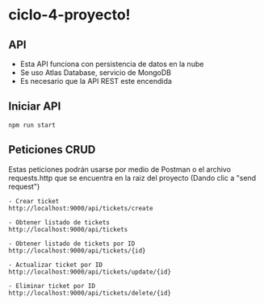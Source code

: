 # ciclo-4-proyecto!

## API

- Esta API funciona con persistencia de datos en la nube
- Se uso Atlas Database, servicio de MongoDB
- Es necesario que la API REST este encendida

## Iniciar API

    npm run start

## Peticiones CRUD

Estas peticiones podrán usarse por medio de Postman o el archivo requests.http que se encuentra en la raiz del proyecto (Dando clic a "send request")

    - Crear ticket
    http://localhost:9000/api/tickets/create

    - Obtener listado de tickets
    http://localhost:9000/api/tickets 

    - Obtener listado de tickets por ID 
    http://localhost:9000/api/tickets/{id}

    - Actualizar ticket por ID 
    http://localhost:9000/api/tickets/update/{id}

    - Eliminar ticket por ID 
    http://localhost:9000/api/tickets/delete/{id}

